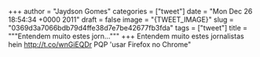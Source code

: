 
+++
author = "Jaydson Gomes"
categories = ["tweet"]
date = "Mon Dec 26 18:54:34 +0000 2011"
draft = false
image = "{TWEET_IMAGE}"
slug = "0369d3a7066bdb79d4ffe38d7e7be42677fb3fda"
tags = ["tweet"]
title = """Entendem muito estes jorn..."""
+++
Entendem muito estes jornalistas hein http://t.co/wnGiEQDr PQP 'usar Firefox no Chrome"
